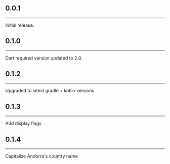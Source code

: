 ## 0.0.1
___
Initial release.

## 0.1.0
___
Dart required version updated to 2.0.

## 0.1.2
___
Upgraded to latest gradle + kotlin versions

## 0.1.3
___
Add display flags

## 0.1.4
___
Capitalize Andorra's country name 